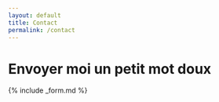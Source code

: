 ```yaml
---
layout: default
title: Contact
permalink: /contact
---
```

<div class="container">
  <h1>Envoyer moi un petit mot doux</h1>
  {% include _form.md %}
</div>

